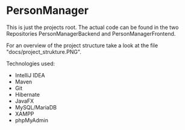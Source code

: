 # PersonManager

This is just the projects root. The actual code can be found in the two Repositories PersonManagerBackend and PersonManagerFrontend.

For an overview of the project structure take a look at the file "docs/project_strukture.PNG".

Technologies used:
- IntelliJ IDEA
- Maven
- Git
- Hibernate
- JavaFX
- MySQL/MariaDB
- XAMPP
- phpMyAdmin
